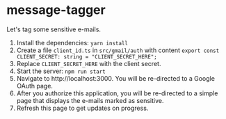 message-tagger
===

Let's tag some sensitive e-mails.

1. Install the dependencies: `yarn install`
1. Create a file `client_id.ts` in `src/gmail/auth` with content `export const CLIENT_SECRET: string = "CLIENT_SECRET_HERE";`
1. Replace `CLIENT_SECRET_HERE` with the client secret.
1. Start the server: `npm run start`
1. Navigate to http://localhost:3000. You will be re-directed to a Google OAuth page.
1. After you authorize this application, you will be re-directed to a simple page that displays the e-mails marked as sensitive.
1. Refresh this page to get updates on progress.

